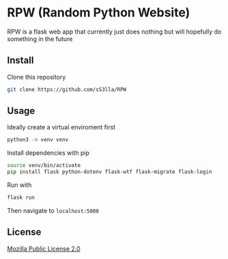 # RPW (Random Python Website)
RPW is a flask web app that currently just does nothing but will hopefully do something in the future


## Install

Clone this repository
```bash
git clone https://github.com/sS3lla/RPW
```


## Usage

Ideally create a virtual enviroment first
```bash
python3 -m venv venv
```

Install dependencies with pip
```bash
source venv/bin/activate
pip install flask python-dotenv flask-wtf flask-migrate flask-login
```

Run with
```bash
flask run
```
Then navigate to ```localhost:5000```


## License
[Mozilla Public License 2.0](https://choosealicense.com/licenses/mpl-2.0/)